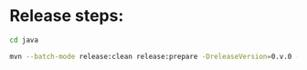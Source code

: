 # Release steps:
```sh
cd java

mvn --batch-mode release:clean release:prepare -DreleaseVersion=0.v.0 -DskipTests -Darguments=-DskipTests
```